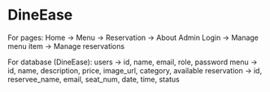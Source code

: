 # DineEase

For pages:
Home -> Menu -> Reservation -> About
Admin Login -> Manage menu item -> Manage reservations

For database (DineEase):
users -> id, name, email, role, password
menu -> id, name, description, price, image_url, category, available
reservation -> id, reservee_name, email, seat_num, date, time, status
